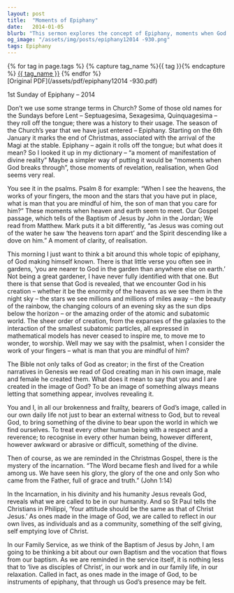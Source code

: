 ```yaml
---
layout: post
title:  "Moments of Epiphany"
date:   2014-01-05
blurb: "This sermon explores the concept of Epiphany, moments when God breaks through and seems very real. It discusses how God makes himself known through creation, how humans are created in God's image and are called to reveal God in their daily lives, and the mystery of the incarnation. It also touches on the vocation that flows from baptism."
og_image: "/assets/img/posts/epiphany12014 -930.png"
tags: Epiphany
---    
```

<div class="tag-pills">
  {% for tag in page.tags %}
    {% capture tag_name %}{{ tag }}{% endcapture %}
    <a href="{{ site.baseurl }}/tag/{{ tag_name | slugify }}" class="tag-pill">{{ tag_name }}</a>
  {% endfor %}
</div>
[Original PDF](/assets/pdf/epiphany12014 -930.pdf)

1st Sunday of Epiphany – 2014

Don’t we use some strange terms in Church? Some of those old names for the Sundays before Lent – Septuagesima, Sexagesima, Quinquagesima – they roll off the tongue; there was a history to their usage. The season of the Church’s year that we have just entered – Epiphany. Starting on the 6th January it marks the end of Christmas, associated with the arrival of the Magi at the stable. Epiphany – again it rolls off the tongue; but what does it mean? So I looked it up in my dictionary – “a moment of manifestation of divine reality” Maybe a simpler way of putting it would be “moments when God breaks through”, those moments of revelation, realisation, when God seems very real.

You see it in the psalms. Psalm 8 for example: “When I see the heavens, the works of your fingers, the moon and the stars that you have put in place, what is man that you are mindful of him, the son of man that you care for him?” These moments when heaven and earth seem to meet. Our Gospel passage, which tells of the Baptism of Jesus by John in the Jordan; We read from Matthew. Mark puts it a bit differently, “as Jesus was coming out of the water he saw ‘the heavens torn apart’ and the Spirit descending like a dove on him.” A moment of clarity, of realisation.

This morning I just want to think a bit around this whole topic of epiphany, of God making himself known. There is that little verse you often see in gardens, ‘you are nearer to God in the garden than anywhere else on earth.’ Not being a great gardener, I have never fully identified with that one. But there is that sense that God is revealed, that we encounter God in his creation – whether it be the enormity of the heavens as we see them in the night sky – the stars we see millions and millions of miles away – the beauty of the rainbow, the changing colours of an evening sky as the sun dips below the horizon – or the amazing order of the atomic and subatomic world. The sheer order of creation, from the expanses of the galaxies to the interaction of the smallest subatomic particles, all expressed in mathematical models has never ceased to inspire me, to move me to wonder, to worship. Well may we say with the psalmist, when I consider the work of your fingers – what is man that you are mindful of him?

The Bible not only talks of God as creator; in the first of the Creation narratives in Genesis we read of God creating man in his own image, male and female he created them. What does it mean to say that you and I are created in the image of God? To be an image of something always means letting that something appear, involves revealing it.

You and I, in all our brokenness and frailty, bearers of God’s image, called in our own daily life not just to bear an external witness to God, but to reveal God, to bring something of the divine to bear upon the world in which we find ourselves. To treat every other human being with a respect and a reverence; to recognise in every other human being, however different, however awkward or abrasive or difficult, something of the divine.

Then of course, as we are reminded in the Christmas Gospel, there is the mystery of the incarnation. “The Word became flesh and lived for a while among us. We have seen his glory, the glory of the one and only Son who came from the Father, full of grace and truth.” (John 1:14)

In the Incarnation, in his divinity and his humanity Jesus reveals God, reveals what we are called to be in our humanity. And so St Paul tells the Christians in Philippi, ‘Your attitude should be the same as that of Christ Jesus.’ As ones made in the image of God, we are called to reflect in our own lives, as individuals and as a community, something of the self giving, self emptying love of Christ.

In our Family Service, as we think of the Baptism of Jesus by John, I am going to be thinking a bit about our own Baptism and the vocation that flows from our baptism. As we are reminded in the service itself, it is nothing less that to ‘live as disciples of Christ’, in our work and in our family life, in our relaxation. Called in fact, as ones made in the image of God, to be instruments of epiphany, that through us God’s presence may be felt.
